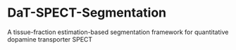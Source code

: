 # DaT-SPECT-Segmentation
A tissue-fraction estimation-based segmentation framework for quantitative dopamine transporter SPECT
